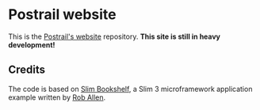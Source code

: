 # Postrail website

This is the [Postrail's website](http://www.postrail.org) repository.
**This site is still in heavy development!**


## Credits

The code is based on [Slim Bookshelf](https://github.com/akrabat/slim-bookshelf), a Slim 3 microframework application example written by [Rob Allen](https://github.com/akrabat).



